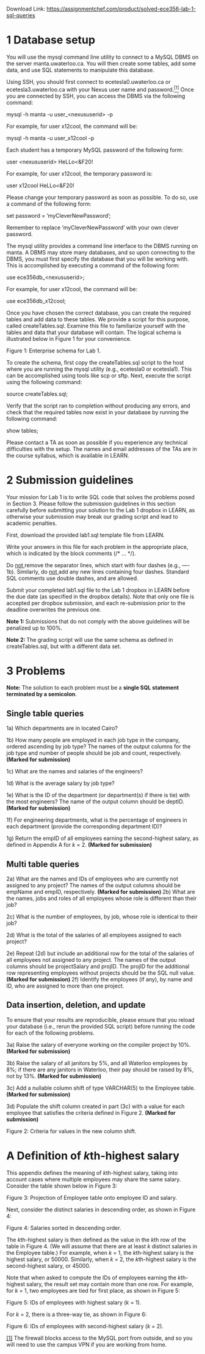 Download Link: https://assignmentchef.com/product/solved-ece356-lab-1-sql-queries
<br>
<h1>1           Database setup</h1>

You will use the mysql command line utility to connect to a MySQL DBMS on the server manta.uwaterloo.ca. You will then create some tables, add some data, and use SQL statements to manipulate this database.

Using SSH, you should first connect to ecetesla0.uwaterloo.ca or ecetesla3.uwaterloo.ca with your Nexus user name and password.<a href="#_ftn1" name="_ftnref1"><sup>[1]</sup></a> Once you are connected by SSH, you can access the DBMS via the following command:

mysql -h manta -u user_&lt;nexususerid&gt; -p

For example, for user x12cool, the command will be:

mysql -h manta -u user_x12cool -p

Each student has a temporary MySQL password of the following form:

user <em>&lt;</em>nexususerid<em>&gt; </em>HeLLo<em>&lt;</em>&amp;F20!

For example, for user x12cool, the temporary password is:

user x12cool HeLLo<em>&lt;</em>&amp;F20!

Please change your temporary password as soon as possible. To do so, use a command of the following form:

set password = ’myCleverNewPassword’;

Remember to replace ‘myCleverNewPassword’ with your own clever password.

The mysql utility provides a command line interface to the DBMS running on manta. A DBMS may store many databases, and so upon connecting to the DBMS, you must first specify the database that you will be working with. This is accomplished by executing a command of the following form:

use ece356db_&lt;nexususerid&gt;;

For example, for user x12cool, the command will be:

use ece356db_x12cool;

Once you have chosen the correct database, you can create the required tables and add data to these tables. We provide a script for this purpose, called createTables.sql. Examine this file to familiarize yourself with the tables and data that your database will contain. The logical schema is illustrated below in Figure 1 for your convenience.

Figure 1: Enterprise schema for Lab 1.

To create the schema, first copy the createTables.sql script to the host where you are running the mysql utility (e.g., ecetesla0 or ecetesla1). This can be accomplished using tools like scp or sftp. Next, execute the script using the following command:

source createTables.sql;

Verify that the script ran to completion without producing any errors, and check that the required tables now exist in your database by running the following command:

show tables;

Please contact a TA as soon as possible if you experience any technical difficulties with the setup. The names and email addresses of the TAs are in the course syllabus, which is available in LEARN.

<h1>2           Submission guidelines</h1>

Your mission for Lab 1 is to write SQL code that solves the problems posed in Section 3. Please follow the submission guidelines in this section carefully before submitting your solution to the Lab 1 dropbox in LEARN, as otherwise your submission may break our grading script and lead to academic penalties.

First, download the provided lab1.sql template file from LEARN.

Write your answers in this file for each problem in the appropriate place, which is indicated by the block comments (/* … */).

Do <u>not </u>remove the separator lines, which start with four dashes (e.g., —- 1b). Similarly, do <u>not </u>add any new lines containing four dashes. Standard SQL comments use double dashes, and are allowed.

Submit your completed lab1.sql file to the Lab 1 dropbox in LEARN before the due date (as specified in the dropbox details). Note that only one file is accepted per dropbox submission, and each re-submission prior to the deadline overwrites the previous one.

<strong>Note 1: </strong>Submissions that do not comply with the above guidelines will be penalized up to 100%.

<strong>Note 2: </strong>The grading script will use the same schema as defined in createTables.sql, but with a different data set.

<h1>3           Problems</h1>

<strong>Note: </strong>The solution to each problem must be a <strong>single SQL statement terminated by a semicolon</strong>.

<h2>Single table queries</h2>

1a) Which departments are in located Cairo?

1b) How many people are employed in each job type in the company, ordered ascending by job type? The names of the output columns for the job type and number of people should be job and count, respectively. <strong>(Marked for submission)</strong>

1c) What are the names and salaries of the engineers?

1d) What is the average salary by job type?

1e) What is the ID of the department (or department(s) if there is tie) with the most engineers? The name of the output column should be deptID. <strong>(Marked for submission)</strong>

1f) For engineering departments, what is the percentage of engineers in each department (provide the corresponding department ID)?

1g) Return the empID of all employees earning the second-highest salary, as defined in Appendix A for <em>k </em>= 2. <strong>(Marked for submission)</strong>

<h2>Multi table queries</h2>

2a) What are the names and IDs of employees who are currently not assigned to any project? The names of the output columns should be empName and empID, respectively. <strong>(Marked for submission) </strong>2b) What are the names, jobs and roles of all employees whose role is different than their job?

2c) What is the number of employees, by job, whose role is identical to their job?

2d) What is the total of the salaries of all employees assigned to each project?

2e) Repeat (2d) but include an additional row for the total of the salaries of all employees not assigned to any project. The names of the output columns should be projectSalary and projID. The projID for the additional row representing employees without projects should be the SQL null value. <strong>(Marked for submission) </strong>2f) Identify the employees (if any), by name and ID, who are assigned to more than one project.

<h2>Data insertion, deletion, and update</h2>

To ensure that your results are reproducible, please ensure that you reload your database (i.e., rerun the provided SQL script) before running the code for each of the following problems.

3a) Raise the salary of everyone working on the compiler project by 10%. <strong>(Marked for submission)</strong>

3b) Raise the salary of all janitors by 5%, and all Waterloo employees by 8%; if there are any janitors in Waterloo, their pay should be raised by 8%, not by 13%. <strong>(Marked for submission)</strong>

3c) Add a nullable column shift of type VARCHAR(5) to the Employee table. <strong>(Marked for submission)</strong>

3d) Populate the shift column created in part (3c) with a value for each employee that satisfies the criteria defined in Figure 2. <strong>(Marked for submission)</strong>

Figure 2: Criteria for values in the new column shift.

<h1>A         Definition of <em>k</em>th-highest salary</h1>

This appendix defines the meaning of <em>k</em>th-highest salary, taking into account cases where multiple employees may share the same salary. Consider the table shown below in Figure 3:

Figure 3: Projection of Employee table onto employee ID and salary.

Next, consider the distinct salaries in descending order, as shown in Figure 4:

Figure 4: Salaries sorted in descending order.

The <em>k</em>th-highest salary is then defined as the value in the <em>k</em>th row of the table in Figure 4. (We will assume that there are at least <em>k </em>distinct salaries in the Employee table.) For example, when <em>k </em>= 1, the <em>k</em>th-highest salary is the highest salary, or 50000. Similarly, when <em>k </em>= 2, the <em>k</em>th-highest salary is the second-highest salary, or 45000.

Note that when asked to compute the IDs of employees earning the <em>k</em>th-highest salary, the result set may contain more than one row. For example, for <em>k </em>= 1, two employees are tied for first place, as shown in Figure 5:

Figure 5: IDs of employees with highest salary (<em>k </em>= 1).

For <em>k </em>= 2, there is a three-way tie, as shown in Figure 6:

Figure 6: IDs of employees with second-highest salary (<em>k </em>= 2).

<a href="#_ftnref1" name="_ftn1">[1]</a> The firewall blocks access to the MySQL port from outside, and so you will need to use the campus VPN if you are working from home.